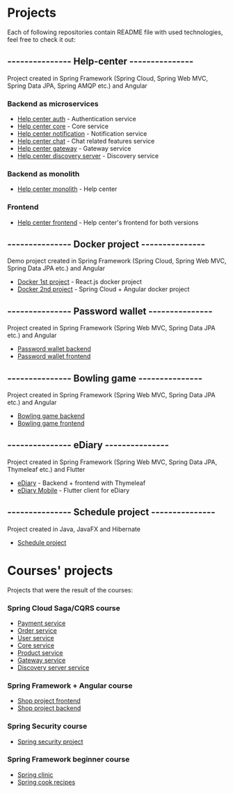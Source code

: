 # Projects
Each of following repositories contain README file with used technologies, feel free to check it out:
## --------------- Help-center ---------------
Project created in Spring Framework (Spring Cloud, Spring Web MVC, Spring Data JPA, Spring AMQP etc.) and Angular
### Backend as microservices

* [Help center auth](https://github.com/Sekarre/help-center-auth) - Authentication service
* [Help center core](https://github.com/Sekarre/help-center-core) - Core service
* [Help center notification](https://github.com/Sekarre/help-center-notification) - Notification service
* [Help center chat](https://github.com/Sekarre/help-center-chat) - Chat related features service
* [Help center gateway](https://github.com/Sekarre/help-center-gateway) - Gateway service
* [Help center discovery server](https://github.com/Sekarre/help-center-discovery-server) - Discovery service

### Backend as monolith
* [Help center monolith](https://github.com/Sekarre/help-center-mono) - Help center

### Frontend
* [Help center frontend](https://github.com/Sekarre/help-center-front) - Help center's frontend for both versions

## --------------- Docker project ---------------
Demo project created in Spring Framework (Spring Cloud, Spring Web MVC, Spring Data JPA etc.) and Angular

* [Docker 1st project](https://github.com/Sekarre/docker-project) - React.js docker project
* [Docker 2nd project](https://github.com/Sekarre/docker-project-2) - Spring Cloud + Angular docker project 


## --------------- Password wallet ---------------
Project created in Spring Framework (Spring Web MVC, Spring Data JPA etc.) and Angular

* [Password wallet backend](https://github.com/Sekarre/password-wallet)
* [Password wallet frontend](https://github.com/Sekarre/password-wallet-front)

## --------------- Bowling game ---------------
Project created in Spring Framework (Spring Web MVC, Spring Data JPA etc.) and Angular

* [Bowling game backend](https://github.com/Sekarre/bowling-game)
* [Bowling game frontend](https://github.com/Sekarre/bowling-game-front)

## --------------- eDiary ---------------
Project created in Spring Framework (Spring Web MVC, Spring Data JPA, Thymeleaf etc.) and Flutter

* [eDiary](https://github.com/Sekarre/eDiary) - Backend + frontend with Thymeleaf
* [eDiary Mobile](https://github.com/Sekarre/eDiaryMobile) - Flutter client for eDiary

## --------------- Schedule project ---------------
Project created in Java, JavaFX and Hibernate

* [Schedule project](https://github.com/Sekarre/Plan-Zajec)

# Courses' projects
Projects that were the result of the courses:

### Spring Cloud Saga/CQRS course

* [Payment service](https://github.com/Sekarre/microservices-payment-service)
* [Order service](https://github.com/Sekarre/microservices-order-service)
* [User service](https://github.com/Sekarre/microservices-user-service)
* [Core service](https://github.com/Sekarre/microservices-core)
* [Product service](https://github.com/Sekarre/microservices-product-service)
* [Gateway service](https://github.com/Sekarre/microservices-api-gateway)
* [Discovery server service](https://github.com/Sekarre/microservices-discovery-server)

### Spring Framework + Angular course

* [Shop project frontend](https://github.com/Sekarre/shop-project-with-angular-front)
* [Shop project backend](https://github.com/Sekarre/shop-project-with-angular-back)

### Spring Security course

* [Spring security project](https://github.com/Sekarre/spring-security-app-course)

### Spring Framework beginner course

* [Spring clinic](https://github.com/Sekarre/spring-clinic-course)
* [Spring cook recipes](https://github.com/Sekarre/spring-cook-recipes)

